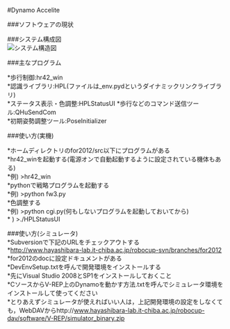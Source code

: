 #Dynamo Accelite  

###ソフトウェアの現状  

###システム構成図  
![システム構造図](https://06a1993a-a-62cb3a1a-s-sites.googlegroups.com/site/citbrainsi/sekkeisiryou/dynamo-accelite/accelite_system.png?attachauth=ANoY7crtsnk6VeHLTraT8Eqkqdq6LCqFDofmB1rQEvj6BtOxNad3BZwkuaZFmQX5nHn41nsM5aAzAcz_ihocqPMh_6Md1u8l_zlSfmk9ZlztOcjhVo34yvLjNegM8ZmRJk-wgEfrBrJ8jGEEvHU2_Sib1BA2tIQKJJ3ZLBE7TCVC0hqa_L3ZDqzJEe2jwJ5TualEtFBkCcsD_t1u1T3o0pa62UJX_zuKtjcEC9FsQorwER4kOZ7-A1fWL6tEuimJ2ztIsY37Vh92&attredirects=0)  

###主なプログラム  

  *歩行制御:hr42_win  
  *認識ライブラリ:HPL(ファイルは_env.pydというダイナミックリンクライブラリ)  
  *ステータス表示・色調整:HPLStatusUI
  *歩行などのコマンド送信ツール:QHuSendCom  
  *初期姿勢調整ツール:PoseInitializer  
  
###使い方(実機)  

  *ホームディレクトリのfor2012/src以下にプログラムがある  
  *hr42_winを起動する(電源オンで自動起動するように設定されている機体もある)  
    *例) >hr42_win  
  *pythonで戦略プログラムを起動する  
    *例) >python fw3.py  
  *色調整する  
    *例) >python cgi.py(何もしないプログラムを起動しておいてから)  
    *  ) >./HPLStatusUI  
    
###使い方(シミュレータ)  
  *Subversionで下記のURLをチェックアウトする  
    *http://www.hayashibara-lab.it-chiba.ac.jp/robocup-svn/branches/for2012  
  *for2012のdocに設定ドキュメントがある  
    *DevEnvSetup.txtを呼んで開発環境をインストールする  
      *先にVisual Studio 2008とSP1をインストールしておくこと  
    *CソースからV-REP上のDynamoを動かす方法.txtを呼んでシミュレータ環境をインストールして使ってください  
  *とりあえずシミュレータが使えればいい人は，上記開発環境の設定をしなくても，WebDAVからhttp://www.hayashibara-lab.it-chiba.ac.jp/robocup-dav/software/V-REP/simulator_binary.zip  
  
